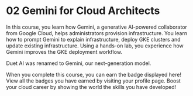 # 02 Gemini for Cloud Architects
In this course, you learn how Gemini, a generative AI-powered collaborator from Google Cloud, helps administrators provision infrastructure. You learn how to prompt Gemini to explain infrastructure, deploy GKE clusters and update existing infrastructure. Using a hands-on lab, you experience how Gemini improves the GKE deployment workflow.

Duet AI was renamed to Gemini, our next-generation model.

When you complete this course, you can earn the badge displayed here! View all the badges you have earned by visiting your profile page. Boost your cloud career by showing the world the skills you have developed!
